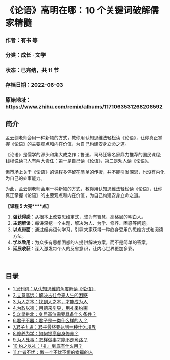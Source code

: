 # 《论语》高明在哪：10 个关键词破解儒家精髓

### 作者：有书 等

### 分类：成长 · 文学

### 状态：已完结，共 11 节

### 存档日期：2022-06-03

### 原始地址：https://www.zhihu.com/remix/albums/1171063531268206592


## 简介
孟云剑老师会用一种新颖的方式，教你用认知思维法轻松读《论语》，让你真正掌握《论语》的主要观点和内在价值，为自己构建安身立命之道。  


《论语》是儒学的源头和集大成之作；鲁迅、司马迁等名家鼎力推荐的国民课程;钱穆说读书人有两大责任：第一是自己读《论语》，第二是劝人读《论语》。 


但市场上关于《论语》的课程多停留在简单的传授，并不能引发深思，也没有内化为自己的处事能力。


为此，孟云剑老师会用一种新颖的方式，教你用认知思维法轻松读《论语》，让你真正掌握《论语》的主要观点和内在价值，为自己构建安身立命之道。 


  



**【课程 5 大亮****点】** 


1. **强获得感**：从根本上改变思维定式，成为有智慧、高格局的明白人。
2. **主题解读**：每讲深挖一个主题，解决为人、为学、修养、困惑等问题。
3. **以点带面**：通过经典语句学习，引导大家获得一种终身受用的思维方式和阅读方法。
4. **学以致用**：为众多有思想困惑的人提供解决方案，而不是简单的答案。
5. **延展收获**：深入激发每个人的反省意识，让内心世界更加多彩。

 




## 目录
- [1.发刊词：从认知思维的角度解读《论语》](1.发刊词：从认知思维的角度解读《论语》.md)
- [2.立意高远：解决古往今来人生的困惑](2.立意高远：解决古往今来人生的困惑.md)
- [3.为人之本：找到人之本，才能成为人](3.为人之本：找到人之本，才能成为人.md)
- [4.为政以德：用德来引导，用礼来约束](4.为政以德：用德来引导，用礼来约束.md)
- [5.众星拱北：身居高位需要具备什么条件？](5.众星拱北：身居高位需要具备什么条件？.md)
- [6.君子不器：君子是一类什么样的人？](6.君子不器：君子是一类什么样的人？.md)
- [7.君子九思：君子最终要达到一种什么境界](7.君子九思：君子最终要达到一种什么境界.md)
- [8.修养为学：如何提高自身修养？](8.修养为学：如何提高自身修养？.md)
- [9.为人处事：怎样做事才能不走弯路？](9.为人处事：怎样做事才能不走弯路？.md)
- [10.约之以礼：「礼」到底有什么用？](10.约之以礼：「礼」到底有什么用？.md)
- [11.仁者不忧：做一个不忧不惧的幸福的人](11.仁者不忧：做一个不忧不惧的幸福的人.md)